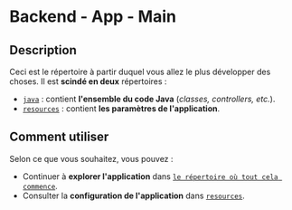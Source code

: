# Backend - App - Main

## Description

Ceci est le répertoire à partir duquel vous allez le plus développer des choses. Il est **scindé en deux** répertoires :

- [`java`](./java/) : contient **l'ensemble du code Java** (*classes, controllers, etc.*).
- [`resources`](./resources/) : contient **les paramètres de l'application**.

## Comment utiliser

Selon ce que vous souhaitez, vous pouvez : 

- Continuer à **explorer l'application** dans [`le répertoire où tout cela commence`](./java/com/marcompiler/test_architecture_rest_jpa_oauth2/).
- Consulter la **configuration de l'application** dans [`resources`](./resources/).
